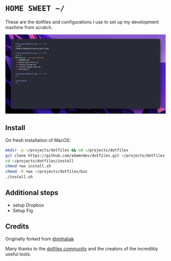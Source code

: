 # `HOME SWEET ~/`

These are the dotfiles and configurations I use to set up my development machine from scratch.

![iTerm2.app](/screenshot.png?raw=true 'iTerm2')

## Install

On fresh installation of MacOS:

```bash
mkdir -p ~/projects/dotfiles && cd ~/projects/dotfiles
git clone https://github.com/adamndev/dotfiles.git ~/projects/dotfiles
cd ~/projects/dotfiles/install
chmod +wx install.sh
chmod -R +wx ~/projects/dotfiles/bin
./install.sh
```

## Additional steps

- setup Dropbox
- Setup Fig

## Credits

Originally forked from [@mihaliak](https://github.com/mihaliak/dotfiles)

Many thanks to the [dotfiles community](http://dotfiles.github.io/) and the creators of the incredibly useful tools.
